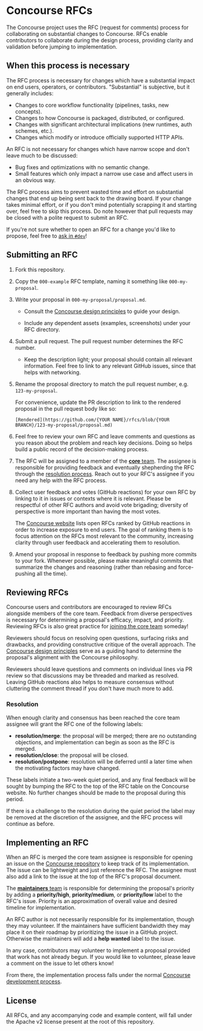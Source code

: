 # Concourse RFCs

The Concourse project uses the RFC (request for comments) process for
collaborating on substantial changes to Concourse. RFCs enable contributors to
collaborate during the design process, providing clarity and validation before
jumping to implementation.


## When this process is necessary

The RFC process is necessary for changes which have a substantial impact on end
users, operators, or contributors. "Substantial" is subjective, but it
generally includes:

* Changes to core workflow functionality (pipelines, tasks, new concepts).
* Changes to how Concourse is packaged, distributed, or configured.
* Changes with significant architectural implications (new runtimes, auth
  schemes, etc.).
* Changes which modify or introduce officially supported HTTP APIs.

An RFC is not necessary for changes which have narrow scope and don't leave
much to be discussed:

* Bug fixes and optimizations with no semantic change.
* Small features which only impact a narrow use case and affect users in an
  obvious way.

The RFC process aims to prevent wasted time and effort on substantial changes
that end up being sent back to the drawing board. If your change takes minimal
effort, or if you don't mind potentially scrapping it and starting over, feel
free to skip this process. Do note however that pull requests may be closed
with a polite request to submit an RFC.

If you're not sure whether to open an RFC for a change you'd like to propose,
feel free to [ask in `#dev`](https://discord.gg/MeRxXKW)!


## Submitting an RFC

1. Fork this repository.

1. Copy the `000-example` RFC template, naming it something like
   `000-my-proposal`.

1. Write your proposal in `000-my-proposal/proposal.md`.

    * Consult the [Concourse design principles](DESIGN_PRINCIPLES.md) to guide
      your design.

    * Include any dependent assets (examples, screenshots) under your RFC
      directory.

1. Submit a pull request. The pull request number determines the RFC number.

    * Keep the description light; your proposal should contain all relevant
      information. Feel free to link to any relevant GitHub issues, since that
      helps with networking.

1. Rename the proposal directory to match the pull request number, e.g.
   `123-my-proposal`.

   For convenience, update the PR description to link to the rendered proposal
   in the pull request body like so:

   ```
   [Rendered](https://github.com/{YOUR NAME}/rfcs/blob/{YOUR BRANCH}/123-my-proposal/proposal.md)
   ```

1. Feel free to review your own RFC and leave comments and questions as you
   reason about the problem and reach key decisions. Doing so helps build a
   public record of the decision-making process.

1. The RFC will be assigned to a member of the [**core** team][core-team]. The
   assignee is responsible for providing feedback and eventually shepherding
   the RFC through the [resolution process](#resolution). Reach out to your
   RFC's assignee if you need any help with the RFC process.

1. Collect user feedback and votes (GitHub reactions) for your own RFC by
   linking to it in issues or contexts where it is relevant. Please be
   respectful of other RFC authors and avoid vote brigading; diversity of
   perspective is more important than having the most votes.

   The [Concourse website](https://concourse-ci.org) lists open RFCs ranked by
   GitHub reactions in order to increase exposure to end users. The goal of
   ranking them is to focus attention on the RFCs most relevant to the
   community, increasing clarity through user feedback and accelerating them to
   resolution.

1. Amend your proposal in response to feedback by pushing more commits to your
   fork. Whenever possible, please make meaningful commits that summarize the
   changes and reasoning (rather than rebasing and force-pushing all the time).


## Reviewing RFCs

Concourse users and contributors are encouraged to review RFCs alongside
members of the core team. Feedback from diverse perspectives is necessary for
determining a proposal's efficacy, impact, and priority. Reviewing RFCs is also
great practice for [joining the core team][joining-a-team] someday!

Reviewers should focus on resolving open questions, surfacing risks and
drawbacks, and providing constructive critique of the overall approach. The
[Concourse design principles](DESIGN_PRINCIPLES.md) serve as a guiding hand to
determine the proposal's alignment with the Concourse philosophy.

Reviewers should leave questions and comments on individual lines via PR review
so that discussions may be threaded and marked as resolved. Leaving GitHub
reactions also helps to measure consensus without cluttering the comment thread
if you don't have much more to add.


### Resolution

When enough clarity and consensus has been reached the core team assignee will
grant the RFC one of the following labels:

* **resolution/merge**: the proposal will be merged; there are no outstanding
  objections, and implementation can begin as soon as the RFC is merged.
* **resolution/close**: the proposal will be closed.
* **resolution/postpone**: resolution will be deferred until a later time when
  the motivating factors may have changed.

These labels initiate a two-week quiet period, and any final feedback will be
sought by bumping the RFC to the top of the RFC table on the Concourse website.
No further changes should be made to the proposal during this period.

If there is a challenge to the resolution during the quiet period the label may
be removed at the discretion of the assignee, and the RFC process will continue
as before.


## Implementing an RFC

When an RFC is merged the core team assignee is responsible for opening an
issue on the [Concourse repository](https://github.com/concourse/concourse) to
keep track of its implementation. The issue can be lightweight and just
reference the RFC. The assignee must also add a link to the issue at the top of
the RFC's proposal document.

The [**maintainers** team][maintainers-team] is responsible for determining the
proposal's priority by adding a **priority/high**, **priority/medium**, or
**priority/low** label to the RFC's issue. Priority is an approximation of
overall value and desired timeline for implementation.

An RFC author is not necessarily responsible for its implementation, though
they may volunteer. If the maintainers have sufficient bandwidth they may place
it on their roadmap by prioritizing the issue in a GitHub project. Otherwise
the maintainers will add a **help wanted** label to the issue.

In any case, contributors may volunteer to implement a proposal provided that
work has not already begun. If you would like to volunteer, please leave a
comment on the issue to let others know!

From there, the implementation process falls under the normal [Concourse
development process][contributing].


## License

All RFCs, and any accompanying code and example content, will fall under the
Apache v2 license present at the root of this repository.


[joining-a-team]: https://github.com/concourse/governance#joining-a-team
[core-team]: https://github.com/concourse/governance/blob/master/teams/core.yml
[maintainers-team]: https://github.com/concourse/governance/blob/master/teams/maintainers.yml
[contributing]: https://github.com/concourse/concourse/blob/master/CONTRIBUTING.md
